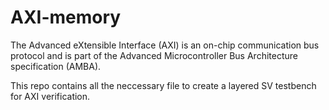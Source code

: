 # AXI-memory
The Advanced eXtensible Interface (AXI) is an on-chip communication bus protocol and is part of the Advanced Microcontroller Bus Architecture specification (AMBA).

This repo contains all the neccessary file to create a layered SV testbench for AXI verification.
